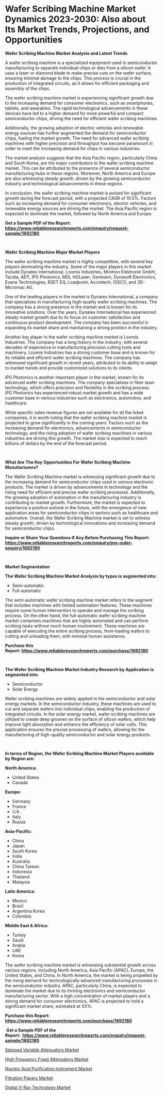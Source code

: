 <p><h1>Wafer Scribing Machine Market Dynamics 2023-2030: Also about Its Market Trends, Projections, and Opportunities</h1></p><p><strong>Wafer Scribing Machine Market Analysis and Latest Trends</strong></p>
<p><p>A wafer scribing machine is a specialized equipment used in semiconductor manufacturing to separate individual chips or dies from a silicon wafer. It uses a laser or diamond blade to make precise cuts on the wafer surface, ensuring minimal damage to the chips. This process is crucial in the production of integrated circuits, as it allows for efficient packaging and assembly of the chips.</p><p>The wafer scribing machine market is experiencing significant growth due to the increasing demand for consumer electronics, such as smartphones, tablets, and wearables. The rapid technological advancements in these devices have led to a higher demand for more powerful and compact semiconductor chips, driving the need for efficient wafer scribing machines.</p><p>Additionally, the growing adoption of electric vehicles and renewable energy sources has further augmented the demand for semiconductor chips, fueling the market growth. The need for advanced wafer scribing machines with higher precision and throughput has become paramount in order to meet the increasing demand for chips in various industries.</p><p>The market analysis suggests that the Asia Pacific region, particularly China and South Korea, are the major contributors to the wafer scribing machine market. This can be attributed to the presence of several semiconductor manufacturing hubs in these regions. Moreover, North America and Europe are also witnessing steady growth, driven by the growing semiconductor industry and technological advancements in these regions.</p><p>In conclusion, the wafer scribing machine market is poised for significant growth during the forecast period, with a projected CAGR of 10.5%. Factors such as increasing demand for consumer electronics, electric vehicles, and renewable energy sources are driving the market. The Asia Pacific region is expected to dominate the market, followed by North America and Europe.</p></p>
<p><strong>Get a Sample PDF of the Report:&nbsp; <a href="https://www.reliableresearchreports.com/enquiry/request-sample/1692180">https://www.reliableresearchreports.com/enquiry/request-sample/1692180</a></strong></p>
<p>&nbsp;</p>
<p><strong>Wafer Scribing Machine Major Market Players</strong></p>
<p><p>The wafer scribing machine market is highly competitive, with several key players dominating the industry. Some of the major players in this market include Dynatex International, Loomis Industries, Minitron Elektronik GmbH, Tecdia, ADT, IPG Photonics, MDI, HGLaser, Genesem, Dynasoft Electronics, Evana Technologies, BSET EQ, Loadpoint, Accretech, DISCO, and 3D-Micromac AG.</p><p>One of the leading players in the market is Dynatex International, a company that specializes in manufacturing high-quality wafer scribing machines. The company has a strong presence in the market and is known for its innovative solutions. Over the years, Dynatex International has experienced steady market growth due to its focus on customer satisfaction and continuous product development. The company has been successful in expanding its market share and maintaining a strong position in the industry.</p><p>Another key player in the wafer scribing machine market is Loomis Industries. The company has a long history in the industry, with several decades of experience in manufacturing precision cutting tools and machinery. Loomis Industries has a strong customer base and is known for its reliable and efficient wafer scribing machines. The company has witnessed significant growth in recent years, attributed to its ability to adapt to market trends and provide customized solutions to its clients.</p><p>IPG Photonics is another important player in the market, known for its advanced wafer scribing machines. The company specializes in fiber laser technology, which offers precision and flexibility in the scribing process. IPG Photonics has experienced robust market growth and has a wide customer base in various industries such as electronics, automotive, and healthcare.</p><p>While specific sales revenue figures are not available for all the listed companies, it is worth noting that the wafer scribing machine market is projected to grow significantly in the coming years. Factors such as the increasing demand for electronics, advancements in semiconductor technology, and the rising adoption of wafer scribing machines in various industries are driving this growth. The market size is expected to reach billions of dollars by the end of the forecast period.</p></p>
<p>&nbsp;</p>
<p><strong>What Are The Key Opportunities For Wafer Scribing Machine Manufacturers?</strong></p>
<p><p>The Wafer Scribing Machine market is witnessing significant growth due to the increasing demand for semiconductor chips used in various electronic products. The market is driven by advancements in technology and the rising need for efficient and precise wafer scribing processes. Additionally, the growing adoption of automation in the manufacturing industry is contributing to market growth. Furthermore, the market is expected to experience a positive outlook in the future, with the emergence of new application areas for semiconductor chips in sectors such as healthcare and automotive. Overall, the Wafer Scribing Machine market is set to witness steady growth, driven by technological innovations and increasing demand for semiconductor chips.</p></p>
<p><strong>Inquire or Share Your Questions If Any Before Purchasing This Report: <a href="https://www.reliableresearchreports.com/enquiry/pre-order-enquiry/1692180">https://www.reliableresearchreports.com/enquiry/pre-order-enquiry/1692180</a></strong></p>
<p>&nbsp;</p>
<p><strong>Market Segmentation</strong></p>
<p><strong>The Wafer Scribing Machine Market Analysis by types is segmented into:</strong></p>
<p><ul><li>Semi-automatic</li><li>Full-automatic</li></ul></p>
<p><p>The semi-automatic wafer scribing machine market refers to the segment that includes machines with limited automation features. These machines require some human intervention to operate and manage the scribing process. On the other hand, the full-automatic wafer scribing machine market comprises machines that are highly automated and can perform scribing tasks without much human involvement. These machines are capable of executing the entire scribing process, from loading wafers to cutting and unloading them, with minimal human assistance.</p></p>
<p><strong>Purchase this Report:&nbsp;<a href="https://www.reliableresearchreports.com/purchase/1692180">https://www.reliableresearchreports.com/purchase/1692180</a></strong></p>
<p>&nbsp;</p>
<p><strong>The Wafer Scribing Machine Market Industry Research by Application is segmented into:</strong></p>
<p><ul><li>Semiconductor</li><li>Solar Energy</li></ul></p>
<p><p>Wafer scribing machines are widely applied in the semiconductor and solar energy markets. In the semiconductor industry, these machines are used to cut and separate wafers into individual chips, enabling the production of integrated circuits. In the solar energy market, wafer scribing machines are utilized to create deep grooves on the surface of silicon wafers, which help improve light absorption and enhance the efficiency of solar cells. This application ensures the precise processing of wafers, allowing for the manufacturing of high-quality semiconductor and solar energy products.</p></p>
<p>&nbsp;</p>
<p><strong>In terms of Region, the Wafer Scribing Machine Market Players available by Region are:</strong></p>
<p>
    <p> <strong> North America: </strong>
        <ul>
            <li>United States</li>
            <li>Canada</li>
        </ul>
        </p> 
    <p> <strong> Europe: </strong>
        <ul>
            <li>Germany</li>
            <li>France</li>
            <li>U.K.</li>
            <li>Italy</li>
            <li>Russia</li>
        </ul>
        </p> 
    <p> <strong> Asia-Pacific: </strong>
        <ul>
            <li>China</li>
            <li>Japan</li>
            <li>South Korea</li>
            <li>India</li>
            <li>Australia</li>
            <li>China Taiwan</li>
            <li>Indonesia</li>
            <li>Thailand</li>
            <li>Malaysia</li>
        </ul>
        </p> 
    <p> <strong> Latin America: </strong>
        <ul>
            <li>Mexico</li>
            <li>Brazil</li>
            <li>Argentina Korea</li>
            <li>Colombia</li>
        </ul>
        </p> 
    <p> <strong> Middle East & Africa: </strong>
        <ul>
            <li>Turkey</li>
            <li>Saudi</li>
            <li>Arabia</li>
            <li>UAE</li>
            <li>Korea</li>
        </ul>
    </p>
    </p>
<p><p>The wafer scribing machine market is witnessing substantial growth across various regions, including North America, Asia Pacific (APAC), Europe, the United States, and China. In North America, the market is being propelled by the rising demand for technologically advanced manufacturing processes in the semiconductor industry. APAC, particularly China, is expected to dominate the market due to its thriving electronics and semiconductor manufacturing sector. With a high concentration of market players and a strong demand for consumer electronics, APAC is projected to hold a significant market share, estimated at XX%.</p></p>
<p><strong>Purchase this Report: <a href="https://www.reliableresearchreports.com/purchase/1692180">https://www.reliableresearchreports.com/purchase/1692180</a></strong></p>
<p>&nbsp;<strong>Get a Sample PDF of the Report:&nbsp;&nbsp;<a href="https://www.reliableresearchreports.com/enquiry/request-sample/1692180">https://www.reliableresearchreports.com/enquiry/request-sample/1692180</a></strong></p>
<p><strong></strong></p>
<p><p><a href="https://medium.com/@rahulv.reportprime/stepped-variable-attenuators-market-analysis-and-sze-forecasted-for-period-from-2023-to-2030-1ca513f4bd46">Stepped Variable Attenuators Market</a></p><p><a href="https://medium.com/@mayankdeswal9588dm/high-frequency-fixed-attenuators-market-exploring-market-share-market-trends-and-future-growth-8080d4c25f7e">High Frequency Fixed Attenuators Market</a></p><p><a href="https://www.linkedin.com/pulse/decoding-nucleic-acid-purification-instrument-market-deep/">Nucleic Acid Purification Instrument Market</a></p><p><a href="https://www.linkedin.com/pulse/decoding-filtration-papers-market-deep-dive-latest-trends/">Filtration Papers Market</a></p><p><a href="https://www.linkedin.com/pulse/digital-x-ray-technology-market-research-report-provides-hslge/">Digital X-Ray Technology Market</a></p></p>